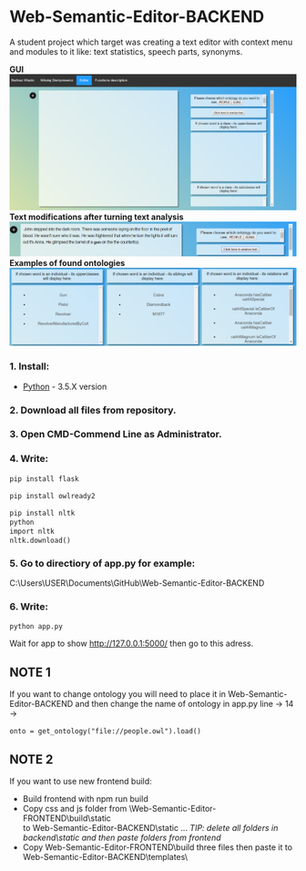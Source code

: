 # Web-Semantic-Editor-BACKEND
A student project which target was creating a text editor with context menu and modules to it like: text statistics, speech parts, synonyms.

**GUI**
![alt text](https://github.com/BartoszWlazlo/Web-Semantic-Editor/blob/master/readme/GUI.png)
**Text modifications after turning text analysis**
![alt text](https://github.com/BartoszWlazlo/Web-Semantic-Editor/blob/master/readme/output1.png)
**Examples of found ontologies**
![alt text](https://github.com/BartoszWlazlo/Web-Semantic-Editor/blob/master/readme/outputlist.png)

### 1. Install:

* [Python](https://www.python.org) - 3.5.X version

### 2. Download all files from repository.

### 3. Open CMD-Commend Line as Administrator.

### 4. Write:
```
pip install flask  
```
```
pip install owlready2
```
```
pip install nltk
python
import nltk
nltk.download()
```

### 5. Go to directiory of app.py for example:
C:\Users\USER\Documents\GitHub\Web-Semantic-Editor-BACKEND

### 6. Write:
```
python app.py
```
Wait for app to show http://127.0.0.1:5000/ then go to this adress.

## NOTE 1
If you want to change ontology you will need to place it in Web-Semantic-Editor-BACKEND
and then change the name of ontology in app.py line -> 14 ->  

```   
onto = get_ontology("file://people.owl").load()
```
## NOTE 2
If you want to use new frontend build:
* Build frontend with npm run build
* Copy css and js folder from \Web-Semantic-Editor-FRONTEND\build\static\
  to Web-Semantic-Editor-BACKEND\static ...  *TIP: delete all folders in backend\static and then paste folders from frontend*
* Copy Web-Semantic-Editor-FRONTEND\build three files then paste it to Web-Semantic-Editor-BACKEND\templates\
